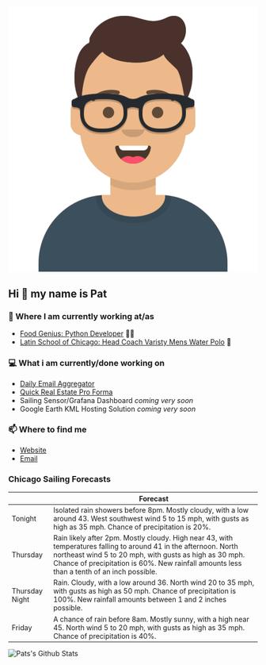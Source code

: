 [![Social banner for p-j-falconer](https://raw.githubusercontent.com/P-J-FALCONER/P-J-FALCONER/master/assets/avataaars.svg)](https://patfalconer.com/)
## Hi :wave: my name is Pat

### 💼 Where I am currently working at/as
- [Food Genius: Python Developer](https://getfoodgenius.com/) 🍔🐍
- [Latin School of Chicago: Head Coach Varisty Mens Water Polo](https://www.latinschool.org/) 🤽


### 💻 What i am currently/done working on
 - [Daily Email Aggregator](https://github.com/P-J-FALCONER/dott_daily_mail)
 - [Quick Real Estate Pro Forma](https://github.com/P-J-FALCONER/henry)
 - Sailing Sensor/Grafana Dashboard *coming very soon*
 - Google Earth KML Hosting Solution *coming very soon*

### 📫 Where to find me
 - [Website](https://patfalconer.com/)
 - [Email](mailto:patrick.j.falconer@gmail.com)


### Chicago Sailing Forecasts
|   | Forecast  |
|---|---|
| Tonight | Isolated rain showers before 8pm. Mostly cloudy, with a low around 43. West southwest wind 5 to 15 mph, with gusts as high as 35 mph. Chance of precipitation is 20%. |
| Thursday | Rain likely after 2pm. Mostly cloudy. High near 43, with temperatures falling to around 41 in the afternoon. North northeast wind 5 to 20 mph, with gusts as high as 30 mph. Chance of precipitation is 60%. New rainfall amounts less than a tenth of an inch possible. |
| Thursday Night | Rain. Cloudy, with a low around 36. North wind 20 to 35 mph, with gusts as high as 50 mph. Chance of precipitation is 100%. New rainfall amounts between 1 and 2 inches possible. |
| Friday | A chance of rain before 8am. Mostly sunny, with a high near 45. North wind 5 to 20 mph, with gusts as high as 35 mph. Chance of precipitation is 40%. |

![Pats's Github Stats](https://github-readme-stats.vercel.app/api?username=p-j-falconer&show_icons=true&theme=radical)
